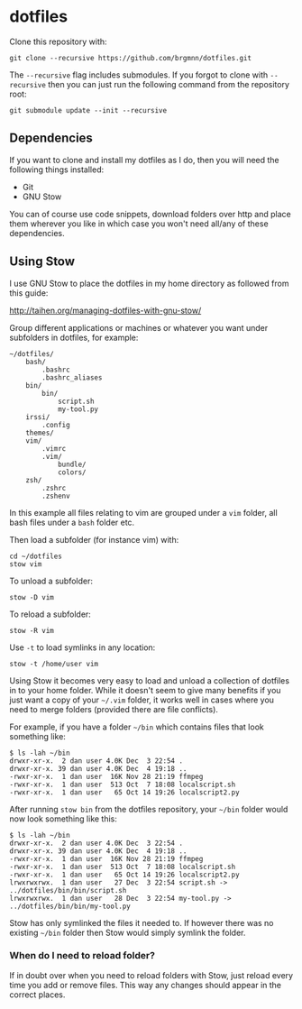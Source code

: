 # dotfiles

Clone this repository with:

```
git clone --recursive https://github.com/brgmnn/dotfiles.git
```

The `--recursive` flag includes submodules. If you forgot to clone with
`--recursive` then you can just run the following command from the repository
root:

```
git submodule update --init --recursive
```


## Dependencies

If you want to clone and install my dotfiles as I do, then you will need the
following things installed:

- Git
- GNU Stow

You can of course use code snippets, download folders over http and place them
wherever you like in which case you won't need all/any of these dependencies.

## Using Stow

I use GNU Stow to place the dotfiles in my home directory as followed from
this guide:

http://taihen.org/managing-dotfiles-with-gnu-stow/

Group different applications or machines or whatever you want under
subfolders in dotfiles, for example:

```
~/dotfiles/
    bash/
        .bashrc
        .bashrc_aliases
    bin/
        bin/
            script.sh
            my-tool.py
    irssi/
        .config
    themes/
    vim/
        .vimrc
        .vim/
            bundle/
            colors/
    zsh/
        .zshrc
        .zshenv
```

In this example all files relating to vim are grouped under a `vim` folder,
all bash files under a `bash` folder etc.

Then load a subfolder (for instance vim) with:

```
cd ~/dotfiles
stow vim
```

To unload a subfolder:

```
stow -D vim
```

To reload a subfolder:

```
stow -R vim
```

Use `-t` to load symlinks in any location:

```
stow -t /home/user vim
```

Using Stow it becomes very easy to load and unload a collection of dotfiles in
to your home folder. While it doesn't seem to give many benefits if you just
want a copy of your `~/.vim` folder, it works well in cases where you need to
merge folders (provided there are file conflicts).

For example, if you have a folder `~/bin` which contains files that look
something like:

```
$ ls -lah ~/bin
drwxr-xr-x.  2 dan user 4.0K Dec  3 22:54 .
drwxr-xr-x. 39 dan user 4.0K Dec  4 19:18 ..
-rwxr-xr-x.  1 dan user  16K Nov 28 21:19 ffmpeg
-rwxr-xr-x.  1 dan user  513 Oct  7 18:08 localscript.sh
-rwxr-xr-x.  1 dan user   65 Oct 14 19:26 localscript2.py
```

After running `stow bin` from the dotfiles repository, your `~/bin` folder
would now look something like this:

```
$ ls -lah ~/bin
drwxr-xr-x.  2 dan user 4.0K Dec  3 22:54 .
drwxr-xr-x. 39 dan user 4.0K Dec  4 19:18 ..
-rwxr-xr-x.  1 dan user  16K Nov 28 21:19 ffmpeg
-rwxr-xr-x.  1 dan user  513 Oct  7 18:08 localscript.sh
-rwxr-xr-x.  1 dan user   65 Oct 14 19:26 localscript2.py
lrwxrwxrwx.  1 dan user   27 Dec  3 22:54 script.sh -> ../dotfiles/bin/bin/script.sh
lrwxrwxrwx.  1 dan user   28 Dec  3 22:54 my-tool.py -> ../dotfiles/bin/bin/my-tool.py
```

Stow has only symlinked the files it needed to. If however there was no
existing `~/bin` folder then Stow would simply symlink the folder.

### When do I need to reload folder?

If in doubt over when you need to reload folders with Stow, just reload every
time you add or remove files. This way any changes should appear in the
correct places.
